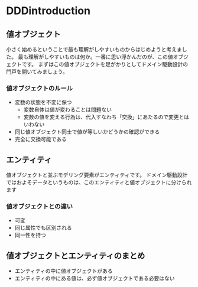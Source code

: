 # DDDintroduction

## 値オブジェクト
  小さく始めるということで最も理解がしやすいものからはじめようと考えました。
  最も理解がしやすいものは何か。一番に思い浮かんだのが、この値オブジェクトです。
  まずはこの値オブジェクトを足がかりとしてドメイン駆動設計の門戸を開いてみましょう。
### 値オブジェクトのルール
 + 変数の状態を不変に保つ
   + 変数自体は値が変わることは問題ない
   + 変数の値を変える行為は、代入すなわち「交換」にあたるので変更とはいわない
 + 同じ値オブジェクト同士で値が等しいかどうかの確認ができる
 + 完全に交換可能である

## エンティティ
  値オブジェクトと並ぶモデリング要素がエンティティです。
  ドメイン駆動設計ではおよそデータというものは、このエンティティと値オブジェクトに分けられます

### 値オブジェクトとの違い
 + 可変
 + 同じ属性でも区別される
 + 同一性を持つ

## 値オブジェクトとエンティティのまとめ
 + エンティティの中に値オブジェクトがある
 + エンティティの中にある値は、必ず値オブジェクトである必要はない
